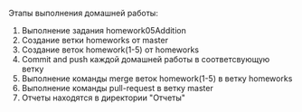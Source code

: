 Этапы выполнения домашней работы:
1. Выполнение задания homework05Addition
2. Создание ветки homeworks от master
3. Создание веток homework(1-5) от homeworks
4. Commit and push каждой домашней работы в соответсвующую ветку
5. Выполнение команды merge веток homework(1-5) в ветку homeworks
6. Выполнение команды pull-request в ветку master
7. Отчеты находятся в директории "Отчеты"